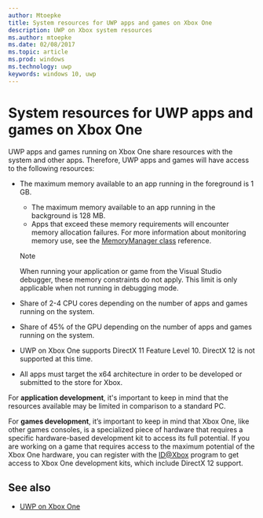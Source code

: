 ```yaml
---
author: Mtoepke
title: System resources for UWP apps and games on Xbox One
description: UWP on Xbox system resources
ms.author: mtoepke
ms.date: 02/08/2017
ms.topic: article
ms.prod: windows
ms.technology: uwp
keywords: windows 10, uwp
---
```


# System resources for UWP apps and games on Xbox One

UWP apps and games running on Xbox One share resources with the system and other apps. 
Therefore, UWP apps and games will have access to the following resources:

* The maximum memory available to an app running in the foreground is 1 GB.
    * The maximum memory available to an app running in the background is 128 MB.
    * Apps that exceed these memory requirements will encounter memory allocation failures. For more information about monitoring memory use, see the [MemoryManager class](https://msdn.microsoft.com/library/windows/apps/windows.system.memorymanager.aspx) reference.
    
    > [!NOTE]
    > When running your application or game from the Visual Studio debugger, these memory constraints do not apply. This limit is only applicable when not running in debugging mode.

* Share of 2-4 CPU cores depending on the number of apps and games running on the system.

* Share of 45% of the GPU depending on the number of apps and games running on the system.

* UWP on Xbox One supports DirectX 11 Feature Level 10. DirectX 12 is not supported at this time.

* All apps must target the x64 architecture in order to be developed or submitted to the store for Xbox.  

For **application development**, it's important to keep in mind that the resources available may be limited in comparison to a standard PC.

For **games development**, it’s important to keep in mind that Xbox One, like other games consoles, 
is a specialized piece of hardware that requires a specific hardware-based development kit to access its full potential. 
If you are working on a game that requires access to the maximum potential of the Xbox One hardware, 
you can register with the [ID@Xbox](http://www.xbox.com/Developers/id) program to get access to Xbox One development kits, which include DirectX 12 support.

## See also
- [UWP on Xbox One](index.md)
